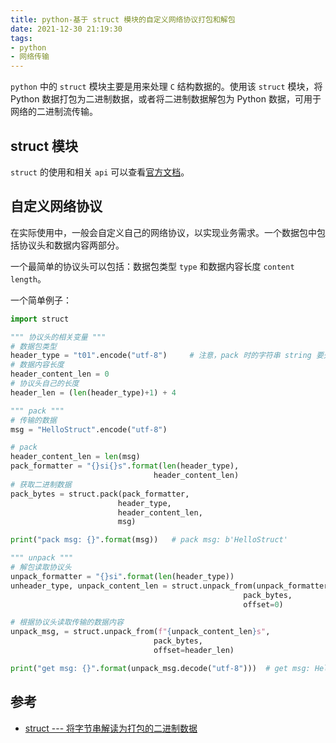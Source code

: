 ```yaml
---
title: python-基于 struct 模块的自定义网络协议打包和解包
date: 2021-12-30 21:19:30
tags:
- python
- 网络传输
---
```


`python` 中的 `struct` 模块主要是用来处理 `C` 结构数据的。使用该 `struct` 模块，将 Python 数据打包为二进制数据，或者将二进制数据解包为 Python 数据，可用于网络的二进制流传输。

<!-- more -->

## struct 模块

`struct` 的使用和相关 `api` 可以查看[官方文档](https://docs.python.org/zh-cn/3/library/struct.html)。

## 自定义网络协议

在实际使用中，一般会自定义自己的网络协议，以实现业务需求。一个数据包中包括协议头和数据内容两部分。

一个最简单的协议头可以包括：数据包类型 `type` 和数据内容长度 `content length`。

一个简单例子：

```python
import struct

""" 协议头的相关变量 """
# 数据包类型
header_type = "t01".encode("utf-8")     # 注意，pack 时的字符串 string 要先转换为字节类型
# 数据内容长度
header_content_len = 0
# 协议头自己的长度
header_len = (len(header_type)+1) + 4

""" pack """
# 传输的数据
msg = "HelloStruct".encode("utf-8")

# pack
header_content_len = len(msg)
pack_formatter = "{}si{}s".format(len(header_type),
                                header_content_len)
# 获取二进制数据
pack_bytes = struct.pack(pack_formatter, 
                        header_type, 
                        header_content_len, 
                        msg)

print("pack msg: {}".format(msg))   # pack msg: b'HelloStruct'

""" unpack """
# 解包读取协议头
unpack_formatter = "{}si".format(len(header_type))
unheader_type, unpack_content_len = struct.unpack_from(unpack_formatter, 
                                                    pack_bytes, 
                                                    offset=0)

# 根据协议头读取传输的数据内容
unpack_msg, = struct.unpack_from(f"{unpack_content_len}s", 
                                pack_bytes, 
                                offset=header_len)

print("get msg: {}".format(unpack_msg.decode("utf-8")))  # get msg: HelloStruct

```

## 参考

- [struct --- 将字节串解读为打包的二进制数据](https://docs.python.org/zh-cn/3/library/struct.html)
